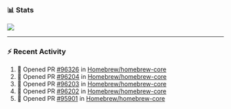 ### :bar_chart: Stats

<a href="#">
  <img align="center" src="https://github-readme-stats.vercel.app/api?username=tuzi3040&show_icons=true&theme=dark" />
</a>

---

### :zap: Recent Activity

<!--START_SECTION:activity-->
1. 💪 Opened PR [#96326](https://github.com/Homebrew/homebrew-core/pull/96326) in [Homebrew/homebrew-core](https://github.com/Homebrew/homebrew-core)
2. 💪 Opened PR [#96204](https://github.com/Homebrew/homebrew-core/pull/96204) in [Homebrew/homebrew-core](https://github.com/Homebrew/homebrew-core)
3. 💪 Opened PR [#96203](https://github.com/Homebrew/homebrew-core/pull/96203) in [Homebrew/homebrew-core](https://github.com/Homebrew/homebrew-core)
4. 💪 Opened PR [#96202](https://github.com/Homebrew/homebrew-core/pull/96202) in [Homebrew/homebrew-core](https://github.com/Homebrew/homebrew-core)
5. 💪 Opened PR [#95901](https://github.com/Homebrew/homebrew-core/pull/95901) in [Homebrew/homebrew-core](https://github.com/Homebrew/homebrew-core)
<!--END_SECTION:activity-->
